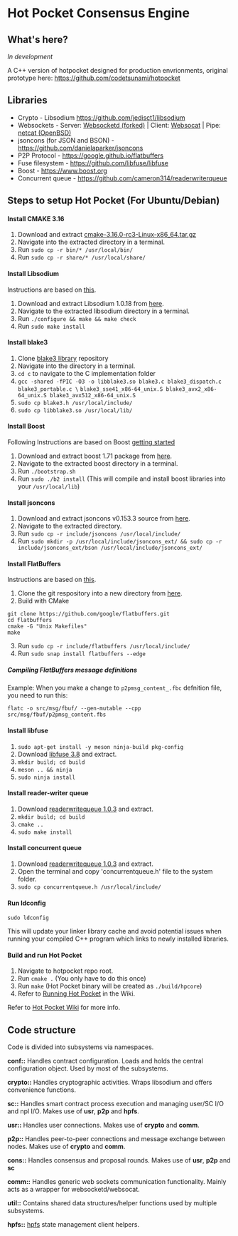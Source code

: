 # Hot Pocket Consensus Engine

## What's here?
*In development*

A C++ version of hotpocket designed for production envrionments, original prototype here: https://github.com/codetsunami/hotpocket

<!-- [Hot Pocket Wiki](https://github.com/HotPocketDev/core/wiki) -->

## Libraries
* Crypto - Libsodium https://github.com/jedisct1/libsodium
* Websockets - Server: [Websocketd (forked)](https://github.com/codetsunami/websocketd) | Client: [Websocat](https://github.com/vi/websocat) | Pipe: [netcat (OpenBSD)](https://man.openbsd.org/nc.1)
* jsoncons (for JSON and BSON) - https://github.com/danielaparker/jsoncons
* P2P Protocol - https://google.github.io/flatbuffers
* Fuse filesystem - https://github.com/libfuse/libfuse
* Boost - https://www.boost.org
* Concurrent queue - https://github.com/cameron314/readerwriterqueue

## Steps to setup Hot Pocket (For Ubuntu/Debian)

#### Install CMAKE 3.16
1. Download and extract [cmake-3.16.0-rc3-Linux-x86_64.tar.gz](https://github.com/Kitware/CMake/releases/download/v3.16.0-rc3/cmake-3.16.0-rc3-Linux-x86_64.tar.gz)
2. Navigate into the extracted directory in a terminal.
3. Run `sudo cp -r bin/* /usr/local/bin/`
4. Run `sudo cp -r share/* /usr/local/share/`

#### Install Libsodium
Instructions are based on [this](https://libsodium.gitbook.io/doc/installation).

1. Download and extract Libsodium 1.0.18 from [here](https://download.libsodium.org/libsodium/releases/libsodium-1.0.18-stable.tar.gz).
2. Navigate to the extracted libsodium directory in a terminal.
3. Run `./configure && make && make check`
4. Run `sudo make install`

#### Install blake3
1. Clone [blake3 library](https://github.com/BLAKE3-team/BLAKE3) repository
2. Navigate into the directory in a terminal.
3. `cd c` to navigate to the C implementation folder
4. `gcc -shared -fPIC -O3 -o libblake3.so blake3.c blake3_dispatch.c blake3_portable.c \`
    `blake3_sse41_x86-64_unix.S blake3_avx2_x86-64_unix.S blake3_avx512_x86-64_unix.S`
5. `sudo cp blake3.h /usr/local/include/`
6. `sudo cp libblake3.so /usr/local/lib/`

#### Install Boost
Following Instructions are based on Boost [getting started](https://www.boost.org/doc/libs/1_71_0/more/getting_started/unix-variants.html#prepare-to-use-a-boost-library-binary)

1. Download and extract boost 1.71 package from [here](https://www.boost.org/users/history/version_1_71_0.html).
2. Navigate to the extracted boost directory in a terminal.
3. Run `./bootstrap.sh`
4. Run `sudo ./b2 install` (This will compile and install boost libraries into your `/usr/local/lib`)

#### Install jsoncons
1. Download and extract jsoncons v0.153.3 source from [here](https://github.com/danielaparker/jsoncons/archive/v0.153.3.zip).
2. Navigate to the extracted directory.
3. Run `sudo cp -r include/jsoncons /usr/local/include/`
4. Run `sudo mkdir -p /usr/local/include/jsoncons_ext/ && sudo cp -r include/jsoncons_ext/bson /usr/local/include/jsoncons_ext/`

#### Install FlatBuffers
Instructions are based on [this](https://google.github.io/flatbuffers/).

1. Clone the git respository into a new directory from [here](https://github.com/google/flatbuffers).
2. Build with CMake
```
git clone https://github.com/google/flatbuffers.git
cd flatbuffers
cmake -G "Unix Makefiles"
make
```
3. Run `sudo cp -r include/flatbuffers /usr/local/include/`
4. Run `sudo snap install flatbuffers --edge`

##### Compiling FlatBuffers message definitions
Example: When you make a change to `p2pmsg_content_.fbc` defnition file, you need to run this:

`flatc -o src/msg/fbuf/ --gen-mutable --cpp src/msg/fbuf/p2pmsg_content.fbs`

#### Install libfuse
1. `sudo apt-get install -y meson ninja-build pkg-config`
2. Download [libfuse 3.8](https://github.com/libfuse/libfuse/releases/download/fuse-3.8.0/fuse-3.8.0.tar.xz) and extract.
3. `mkdir build; cd build`
4. `meson .. && ninja`
6. `sudo ninja install`

#### Install reader-writer queue
1. Download [readerwritequeue 1.0.3](https://github.com/cameron314/readerwriterqueue/archive/v1.0.3.zip) and extract.
2. `mkdir build; cd build`
3. `cmake ..`
4. `sudo make install`

#### Install concurrent queue
1. Download [readerwritequeue 1.0.3](https://github.com/cameron314/concurrentqueue/archive/1.0.2.zip) and extract.
2. Open the terminal and copy 'concurrentqueue.h' file to the system folder.
3. `sudo cp concurrentqueue.h /usr/local/include/`

#### Run ldconfig
`sudo ldconfig`

This will update your linker library cache and avoid potential issues when running your compiled C++ program which links to newly installed libraries.

#### Build and run Hot Pocket
1. Navigate to hotpocket repo root.
1. Run `cmake .` (You only have to do this once)
1. Run `make` (Hot Pocket binary will be created as `./build/hpcore`)
1. Refer to [Running Hot Pocket](https://github.com/HotPocketDev/core/wiki/Running-Hot-Pocket) in the Wiki.

Refer to [Hot Pocket Wiki](https://github.com/HotPocketDev/core/wiki) for more info.

## Code structure
Code is divided into subsystems via namespaces.

**conf::** Handles contract configuration. Loads and holds the central configuration object. Used by most of the subsystems.

**crypto::** Handles cryptographic activities. Wraps libsodium and offers convenience functions.

**sc::** Handles smart contract process execution and managing user/SC I/O and npl I/O. Makes use of **usr**, **p2p** and **hpfs**.

**usr::** Handles user connections. Makes use of **crypto** and **comm**.

**p2p::** Handles peer-to-peer connections and message exchange between nodes. Makes use of **crypto** and **comm**.

**cons::** Handles consensus and proposal rounds. Makes use of **usr**, **p2p** and **sc**

**comm::** Handles generic web sockets communication functionality. Mainly acts as a wrapper for websocketd/websocat.

**util::** Contains shared data structures/helper functions used by multiple subsystems.

**hpfs::** [hpfs](https://github.com/HotPocketDev/hpfs) state management client helpers.